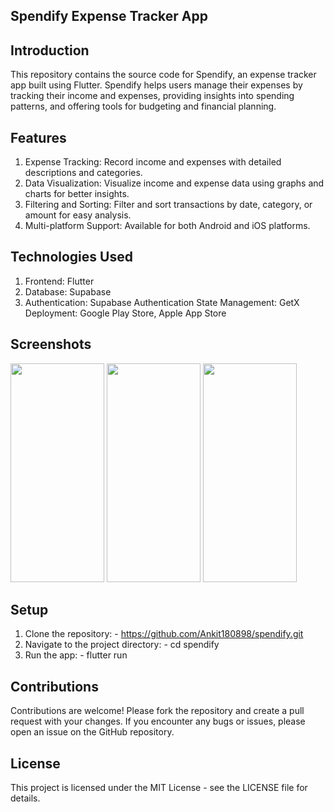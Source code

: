 ## Spendify Expense Tracker App

## Introduction
  This repository contains the source code for Spendify, an expense tracker app built using Flutter. 
  Spendify helps users manage their expenses by tracking their income and expenses, providing insights
  into spending patterns, and offering tools for budgeting and financial planning.

## Features  
  1) Expense Tracking: Record income and expenses with detailed descriptions and categories.
  2) Data Visualization: Visualize income and expense data using graphs and charts for better insights.
  3) Filtering and Sorting: Filter and sort transactions by date, category, or amount for easy analysis.
  4) Multi-platform Support: Available for both Android and iOS platforms.

## Technologies Used
  1) Frontend: Flutter
  2) Database: Supabase
  3) Authentication: Supabase Authentication
  State Management: GetX
  Deployment: Google Play Store, Apple App Store

## Screenshots
<img src ="https://github.com/user-attachments/assets/502a41b0-53ec-4c1a-a753-abc61be23014" width="150" height="350">
<img src="https://github.com/user-attachments/assets/c2040411-b234-4e1d-a9ec-eb2415027eee" width="150" height="350">
<img src="https://github.com/user-attachments/assets/08284d54-a899-4a66-bbc3-424bf1c3dcaf" width="150" height="350">


## Setup
  1) Clone the repository:
    - https://github.com/Ankit180898/spendify.git
  2) Navigate to the project directory:
    - cd spendify
  3) Run the app:
    - flutter run

## Contributions
   Contributions are welcome! Please fork the repository and create a pull request with your changes. 
   If you encounter any bugs or issues, please open an issue on the GitHub repository.

## License
  This project is licensed under the MIT License - see the LICENSE file for details.
